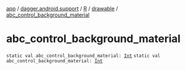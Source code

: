 [app](../../../index.md) / [dagger.android.support](../../index.md) / [R](../index.md) / [drawable](index.md) / [abc_control_background_material](./abc_control_background_material.md)

# abc_control_background_material

`static val abc_control_background_material: `[`Int`](https://kotlinlang.org/api/latest/jvm/stdlib/kotlin/-int/index.html)
`static val abc_control_background_material: `[`Int`](https://kotlinlang.org/api/latest/jvm/stdlib/kotlin/-int/index.html)